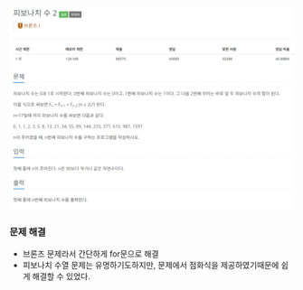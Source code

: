 ![img.png](image/피보나치수2.png)
### 문제 해결
- 브론즈 문제라서 간단하게 for문으로 해결
- 피보나치 수열 문제는 유명하기도하지만, 문제에서 점화식을 제공하였기때문에 쉽게 해결할 수 있었다.